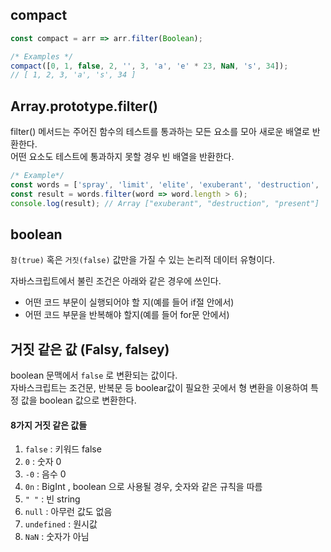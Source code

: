 ## compact
```javascript
const compact = arr => arr.filter(Boolean);

/* Examples */
compact([0, 1, false, 2, '', 3, 'a', 'e' * 23, NaN, 's', 34]); 
// [ 1, 2, 3, 'a', 's', 34 ]
```

## Array.prototype.filter()
filter() 메서드는 주어진 함수의 테스트를 통과하는 모든 요소를 모아 새로운 배열로 반환한다.  
어떤 요소도 테스트에 통과하지 못할 경우 빈 배열을 반환한다.

```javascript
/* Example*/
const words = ['spray', 'limit', 'elite', 'exuberant', 'destruction', 'present'];
const result = words.filter(word => word.length > 6);
console.log(result); // Array ["exuberant", "destruction", "present"]
```

## boolean
`참(true)` 혹은 `거짓(false)` 값만을 가질 수 있는 논리적 데이터 유형이다.  
  
자바스크립트에서 불린 조건은 아래와 같은 경우에 쓰인다.
- 어떤 코드 부문이 실행되어야 할 지(예를 들어 if절 안에서) 
- 어떤 코드 부문을 반복해야 할지(예를 들어 for문 안에서) 

## 거짓 같은 값 (Falsy, falsey)
boolean 문맥에서 `false` 로 변환되는 값이다.  
자바스크립트는 조건문, 반복문 등 boolear값이 필요한 곳에서 형 변환을 이용하여 특정 값을 boolean 값으로 변환한다.

#### 8가지 거짓 같은 값들
1. `false` : 키워드 false
2. `0` : 숫자 0
3. `-0` : 음수 0
4. `0n` : BigInt , boolean 으로 사용될 경우, 숫자와 같은 규칙을 따름
5. `" "` : 빈 string
6. `null` : 아무런 값도 없음
7. `undefined` : 원시값
8. `NaN` : 숫자가 아님